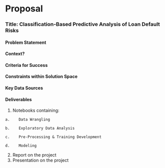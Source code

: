 # Proposal

### Title: Classification-Based Predictive Analysis of Loan Default Risks

#### Problem Statement

#### Context?

#### Criteria for Success   

#### Constraints within Solution Space 

#### Key Data Sources

#### Deliverables
1.    Notebooks containing:

	a.    Data Wrangling
	
	b.    Exploratory Data Analysis
	
	c.    Pre-Processing & Training Development
	
	d.    Modeling
	
2.    Report on the project
3.    Presentation on the project
